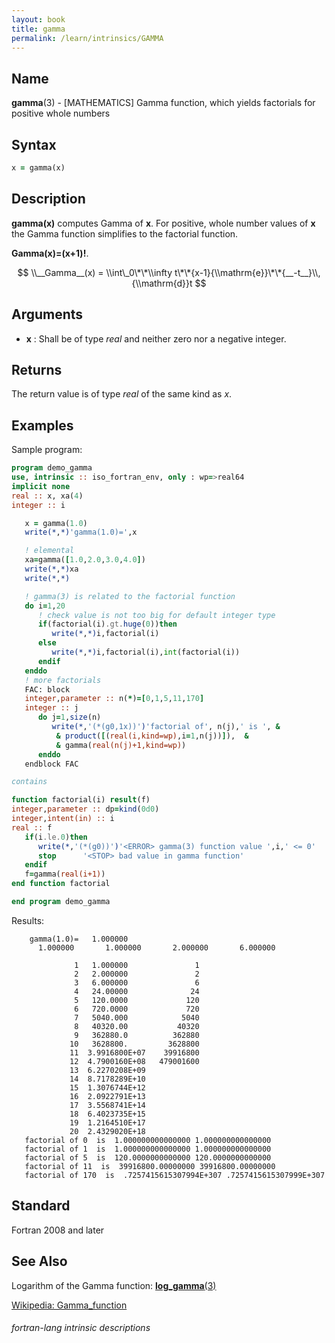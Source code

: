 ```yaml
---
layout: book
title: gamma
permalink: /learn/intrinsics/GAMMA
---
```

## __Name__

__gamma__(3) - \[MATHEMATICS\] Gamma function, which yields factorials for positive whole numbers

## __Syntax__
```fortran
x = gamma(x)
```
## __Description__

__gamma(x)__ computes Gamma of __x__. For positive, whole number values of __x__ the
Gamma function simplifies to the factorial function.

__Gamma(x)=(x+1)\!__.

$$ \\__Gamma__(x) = \\int\_0\*\*\\infty
t\*\*{x-1}{\\mathrm{e}}\*\*{__-t__}\\,{\\mathrm{d}}t $$

## __Arguments__

  - __x__
    : Shall be of type _real_ and neither zero nor a negative integer.

## __Returns__

The return value is of type _real_ of the same kind as _x_.

## __Examples__

Sample program:

```fortran
program demo_gamma
use, intrinsic :: iso_fortran_env, only : wp=>real64
implicit none
real :: x, xa(4)
integer :: i

   x = gamma(1.0) 
   write(*,*)'gamma(1.0)=',x

   ! elemental
   xa=gamma([1.0,2.0,3.0,4.0])
   write(*,*)xa
   write(*,*)

   ! gamma(3) is related to the factorial function
   do i=1,20
      ! check value is not too big for default integer type
      if(factorial(i).gt.huge(0))then
         write(*,*)i,factorial(i)
      else
         write(*,*)i,factorial(i),int(factorial(i))
      endif
   enddo
   ! more factorials
   FAC: block
   integer,parameter :: n(*)=[0,1,5,11,170]
   integer :: j
      do j=1,size(n)
         write(*,'(*(g0,1x))')'factorial of', n(j),' is ', &
          & product([(real(i,kind=wp),i=1,n(j))]),  &
          & gamma(real(n(j)+1,kind=wp))
      enddo
   endblock FAC

contains

function factorial(i) result(f)
integer,parameter :: dp=kind(0d0)
integer,intent(in) :: i
real :: f
   if(i.le.0)then
      write(*,'(*(g0))')'<ERROR> gamma(3) function value ',i,' <= 0'
      stop      '<STOP> bad value in gamma function'
   endif
   f=gamma(real(i+1))
end function factorial

end program demo_gamma
```
  Results:
```text
    gamma(1.0)=   1.000000    
      1.000000       1.000000       2.000000       6.000000    
    
              1   1.000000               1
              2   2.000000               2
              3   6.000000               6
              4   24.00000              24
              5   120.0000             120
              6   720.0000             720
              7   5040.000            5040
              8   40320.00           40320
              9   362880.0          362880
             10   3628800.         3628800
             11  3.9916800E+07    39916800
             12  4.7900160E+08   479001600
             13  6.2270208E+09
             14  8.7178289E+10
             15  1.3076744E+12
             16  2.0922791E+13
             17  3.5568741E+14
             18  6.4023735E+15
             19  1.2164510E+17
             20  2.4329020E+18
   factorial of 0  is  1.000000000000000 1.000000000000000
   factorial of 1  is  1.000000000000000 1.000000000000000
   factorial of 5  is  120.0000000000000 120.0000000000000
   factorial of 11  is  39916800.00000000 39916800.00000000
   factorial of 170  is  .7257415615307994E+307 .7257415615307999E+307
```

## __Standard__

Fortran 2008 and later

## __See Also__

Logarithm of the Gamma function: [__log\_gamma__(3)](LOG_GAMMA)

[Wikipedia: Gamma_function](https://en.wikipedia.org/wiki/Gamma_function)

###### fortran-lang intrinsic descriptions
